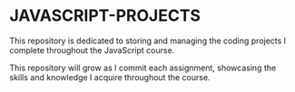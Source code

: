 # JAVASCRIPT-PROJECTS
This repository is dedicated to storing and managing the coding projects I complete throughout the JavaScript course.

This repository will grow as I commit each assignment, showcasing the skills and knowledge I acquire throughout the course.
